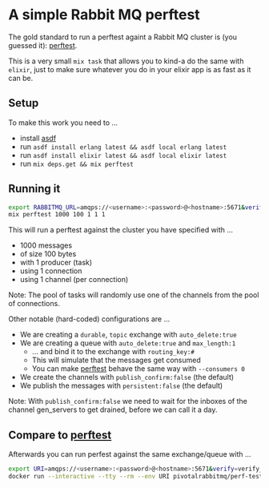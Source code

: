 # A simple Rabbit MQ perftest

The gold standard to run a perftest againt a Rabbit MQ cluster is (you
guessed it): [perftest][].

This is a very small `mix task` that allows you to kind-a do the same
with `elixir`, just to make sure whatever you do in your elixir app
is as fast as it can be.

## Setup

To make this work you need to ...

* install [asdf][]
* run `asdf install erlang latest && asdf local erlang latest`
* run `asdf install elixir latest && asdf local elixir latest`
* run `mix deps.get && mix perftest`

## Running it

```bash
export RABBITMQ_URL=amqps://<username>:<password>@<hostname>:5671&verify=verify_none
mix perftest 1000 100 1 1 1
```

This will run a perftest against the cluster you have specified with ...

* 1000 messages
* of size 100 bytes
* with 1 producer (task)
* using 1 connection
* using 1 channel (per connection)

Note: The pool of tasks will randomly use one of the channels from the
pool of connections.

Other notable (hard-coded) configurations are ...

* We are creating a `durable`, `topic` exchange with `auto_delete:true`
* We are creating a queue with `auto_delete:true` and `max_length:1`
  * ... and bind it to the exchange with `routing_key:#`
  * This will simulate that the messages get consumed
  * You can make [perftest][] behave the same way with `--consumers 0`
* We create the channels with `publish_confirm:false` (the default)
* We publish the messages with `persistent:false` (the default)

Note: With `publish_confirm:false` we need to wait for the inboxes of 
the channel gen_servers to get drained, before we can call it a day.

## Compare to [perftest][]

Afterwards you can run perfest against the same exchange/queue with ...

```bash
export URI=amqps://<username>:<password>@<hostname>:5671&verify=verify_none
docker run --interactive --tty --rm --env URI pivotalrabbitmq/perf-test:latest --producers 1 --producer-channel-count 1 --consumers 0 --consumer-channel-count 0 --size 2000 --time 10 --id "1:1:0:0:2000:a" --autoack --type topic --exchange perftest
```

[asdf]: https://asdf-vm.com/
[perftest]: https://rabbitmq.github.io/rabbitmq-perf-test/stable/htmlsingle/
